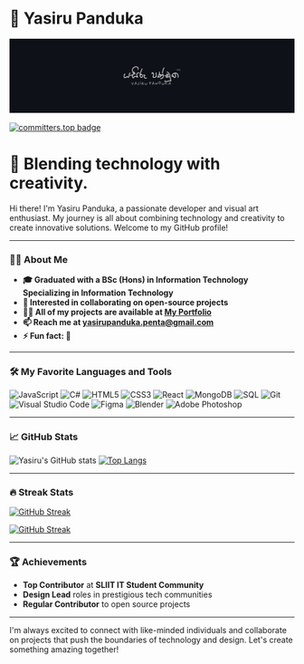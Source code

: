# 👻 Yasiru Panduka

![Header](./Github_Image.jpg)

[![committers.top badge](https://user-badge.committers.top/sri_lanka_private/yasirupanduka99.svg)](https://user-badge.committers.top/sri_lanka_private/yasirupanduka99)
<h1 align="left">👻 Blending technology with creativity.</h1>

Hi there! I'm Yasiru Panduka, a passionate developer and visual art enthusiast. My journey is all about combining technology and creativity to create innovative solutions. Welcome to my GitHub profile!

---

### 👨‍💻 About Me

- **🎓 Graduated with a BSc (Hons) in Information Technology Specializing in Information Technology**
- **🌱 Interested in collaborating on open-source projects**
- **👨‍💻 All of my projects are available at [My Portfolio](https://yasirupanduka.netlify.app/)**
- **📫 Reach me at yasirupanduka.penta@gmail.com**
- **⚡ Fun fact: 👻**

---

### 🛠️ My Favorite Languages and Tools

![JavaScript](https://img.shields.io/badge/-JavaScript-F7DF1E?style=flat&logo=JavaScript&logoColor=black)
![C#](https://img.shields.io/badge/-C%23-239120?style=flat&logo=c-sharp&logoColor=white)
![HTML5](https://img.shields.io/badge/-HTML5-E34F26?style=flat&logo=html5&logoColor=white)
![CSS3](https://img.shields.io/badge/-CSS3-1572B6?style=flat&logo=css3)
![React](https://img.shields.io/badge/-React-61DAFB?style=flat&logo=react&logoColor=white)
![MongoDB](https://img.shields.io/badge/-MongoDB-47A248?style=flat&logo=mongodb&logoColor=white)
![SQL](https://img.shields.io/badge/-SQL-4479A1?style=flat&logo=sql&logoColor=white)
![Git](https://img.shields.io/badge/-Git-F05032?style=flat&logo=git&logoColor=white)
![Visual Studio Code](https://img.shields.io/badge/-VS%20Code-007ACC?style=flat&logo=visual-studio-code&logoColor=white)
![Figma](https://img.shields.io/badge/-Figma-F24E1E?style=flat&logo=figma&logoColor=white)
![Blender](https://img.shields.io/badge/-Blender-F5792A?style=flat&logo=blender&logoColor=white)
![Adobe Photoshop](https://img.shields.io/badge/-Adobe%20Photoshop-31A8FF?style=flat&logo=adobe-photoshop&logoColor=white)

---

### 📈 GitHub Stats

![Yasiru's GitHub stats](https://github-readme-stats.vercel.app/api?username=yasirupanduka99&show_icons=true&theme=radical&bg_color=000000&text_color=FFFFFF&title_color=ADD8E6&border_color=000000) [![Top Langs](https://github-readme-stats.vercel.app/api/top-langs/?username=yasirupanduka99&layout=compact&theme=radical&bg_color=000000&text_color=FFFFFF&title_color=ADD8E6&border_color=000000)](https://github.com/anuraghazra/github-readme-stats)

---

### 🔥 Streak Stats

[![GitHub Streak](https://streak-stats.demolab.com?user=yasirupanduka99&theme=radical)](https://git.io/streak-stats)

[![GitHub Streak](https://streak-stats.demolab.com?user=yasirupanduka99)](https://git.io/streak-stats)

---

### 🏆 Achievements

- **Top Contributor** at **SLIIT IT Student Community**
- **Design Lead** roles in prestigious tech communities
- **Regular Contributor** to open source projects

---

I'm always excited to connect with like-minded individuals and collaborate on projects that push the boundaries of technology and design. Let's create something amazing together!



